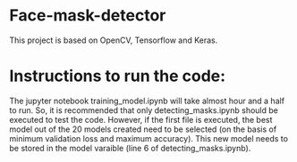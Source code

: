 # Face-mask-detector
This project is based on OpenCV, Tensorflow and Keras. 

# Instructions to run the code:
The jupyter notebook training_model.ipynb will take almost hour and a half to run. So, it is recommended that only detecting_masks.ipynb should be executed to test the code. However, if the first file is executed, the best model out of the 20 models created need to be selected (on the basis of minimum validation loss and maximum accuracy). This new model needs to be stored in the model varaible (line 6 of detecting_masks.ipynb).
